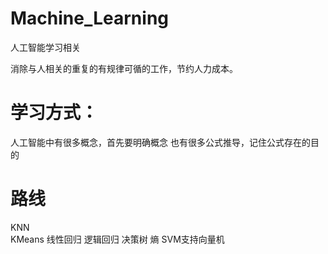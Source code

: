 # Machine_Learning
人工智能学习相关

消除与人相关的重复的有规律可循的工作，节约人力成本。

# 学习方式：
人工智能中有很多概念，首先要明确概念
也有很多公式推导，记住公式存在的目的

# 路线
KNN  
KMeans
线性回归
逻辑回归
决策树
熵
SVM支持向量机
